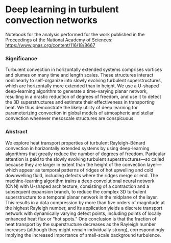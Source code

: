 # Deep learning in turbulent convection networks

Notebook for the analysis performed for the work published in the Proceedings of the National Academy of Sciences: https://www.pnas.org/content/116/18/8667

### Significance
Turbulent convection in horizontally extended systems comprises vortices and plumes on many time and length scales. These structures interact nonlinearly to self-organize into slowly evolving turbulent superstructures, which are horizontally more extended than in height. We use a U-shaped deep-learning algorithm to generate a time-varying planar network, resulting in a drastic reduction of degrees of freedom, and use it to detect the 3D superstructures and estimate their effectiveness in transporting heat. We thus demonstrate the likely utility of deep learning for parameterizing convection in global models of atmospheric and stellar convection whenever mesoscale structures are conspicuous.

### Abstract
We explore heat transport properties of turbulent Rayleigh–Bénard convection in horizontally extended systems by using deep-learning algorithms that greatly reduce the number of degrees of freedom. Particular attention is paid to the slowly evolving turbulent superstructures—so called because they are larger in extent than the height of the convection layer—which appear as temporal patterns of ridges of hot upwelling and cold downwelling fluid, including defects where the ridges merge or end. The machine-learning algorithm trains a deep convolutional neural network (CNN) with U-shaped architecture, consisting of a contraction and a subsequent expansion branch, to reduce the complex 3D turbulent superstructure to a temporal planar network in the midplane of the layer. This results in a data compression by more than five orders of magnitude at the highest Rayleigh number, and its application yields a discrete transport network with dynamically varying defect points, including points of locally enhanced heat flux or “hot spots.” One conclusion is that the fraction of heat transport by the superstructure decreases as the Rayleigh number increases (although they might remain individually strong), correspondingly implying the increased importance of small-scale background turbulence.
